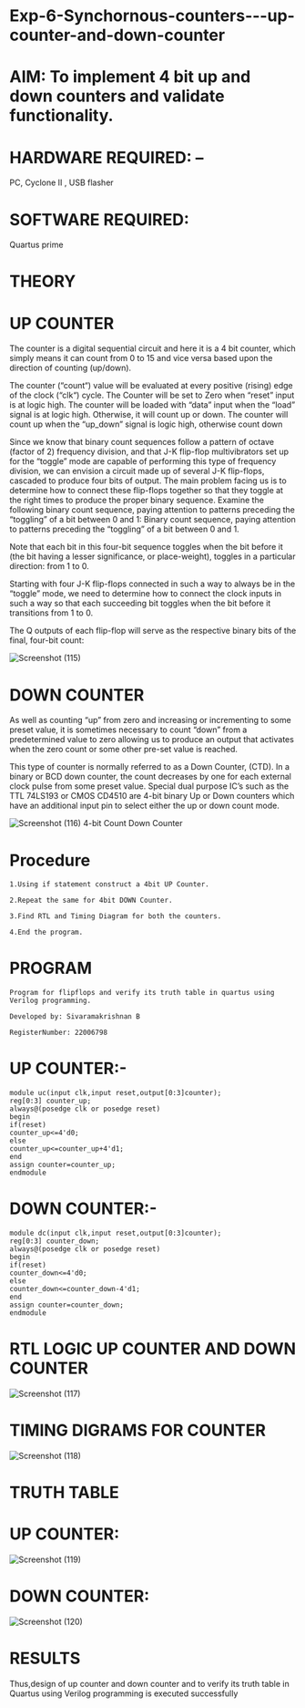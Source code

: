 # Exp-6-Synchornous-counters---up-counter-and-down-counter

# AIM: To implement 4 bit up and down counters and validate functionality.

# HARDWARE REQUIRED: –
 PC, Cyclone II , USB flasher

# SOFTWARE REQUIRED: 
 Quartus prime

# THEORY

# UP COUNTER

The counter is a digital sequential circuit and here it is a 4 bit counter, which simply means it can count from 0 to 15 and vice versa based upon the direction of counting (up/down).

The counter (“count“) value will be evaluated at every positive (rising) edge of the clock (“clk“) cycle. The Counter will be set to Zero when “reset” input is at logic high. The counter will be loaded with “data” input when the “load” signal is at logic high. Otherwise, it will count up or down. The counter will count up when the “up_down” signal is logic high, otherwise count down

Since we know that binary count sequences follow a pattern of octave (factor of 2) frequency division, and that J-K flip-flop multivibrators set up for the “toggle” mode are capable of performing this type of frequency division, we can envision a circuit made up of several J-K flip-flops, cascaded to produce four bits of output. The main problem facing us is to determine how to connect these flip-flops together so that they toggle at the right times to produce the proper binary sequence. Examine the following binary count sequence, paying attention to patterns preceding the “toggling” of a bit between 0 and 1: Binary count sequence, paying attention to patterns preceding the “toggling” of a bit between 0 and 1.

Note that each bit in this four-bit sequence toggles when the bit before it (the bit having a lesser significance, or place-weight), toggles in a particular direction: from 1 to 0.

Starting with four J-K flip-flops connected in such a way to always be in the “toggle” mode, we need to determine how to connect the clock inputs in such a way so that each succeeding bit toggles when the bit before it transitions from 1 to 0.

The Q outputs of each flip-flop will serve as the respective binary bits of the final, four-bit count:

![Screenshot (115)](https://user-images.githubusercontent.com/119476322/215180323-4a88c8ae-886d-4ee5-a12f-6696c5154cf7.png)

# DOWN COUNTER

As well as counting “up” from zero and increasing or incrementing to some preset value, it is sometimes necessary to count “down” from a predetermined value to zero allowing us to produce an output that activates when the zero count or some other pre-set value is reached.

This type of counter is normally referred to as a Down Counter, (CTD). In a binary or BCD down counter, the count decreases by one for each external clock pulse from some preset value. Special dual purpose IC’s such as the TTL 74LS193 or CMOS CD4510 are 4-bit binary Up or Down counters which have an additional input pin to select either the up or down count mode.

![Screenshot (116)](https://user-images.githubusercontent.com/119476322/215180432-12ef6986-c5fc-41a7-96fa-36d9455bfac0.png)
4-bit Count Down Counter 

# Procedure
```
1.Using if statement construct a 4bit UP Counter.

2.Repeat the same for 4bit DOWN Counter.

3.Find RTL and Timing Diagram for both the counters.

4.End the program.
```

# PROGRAM
```
Program for flipflops and verify its truth table in quartus using Verilog programming.

Developed by: Sivaramakrishnan B

RegisterNumber: 22006798
```
# UP COUNTER:-
```
module uc(input clk,input reset,output[0:3]counter);
reg[0:3] counter_up;
always@(posedge clk or posedge reset)
begin
if(reset)
counter_up<=4'd0;
else
counter_up<=counter_up+4'd1;
end
assign counter=counter_up;
endmodule
```
# DOWN COUNTER:-
```
module dc(input clk,input reset,output[0:3]counter);
reg[0:3] counter_down;
always@(posedge clk or posedge reset)
begin
if(reset)
counter_down<=4'd0;
else
counter_down<=counter_down-4'd1;
end
assign counter=counter_down;
endmodule
```

# RTL LOGIC UP COUNTER AND DOWN COUNTER

![Screenshot (117)](https://user-images.githubusercontent.com/119476322/215180663-8d50dc71-e495-4a81-b06b-28469b4c4ec7.png)

# TIMING DIGRAMS FOR COUNTER

![Screenshot (118)](https://user-images.githubusercontent.com/119476322/215180734-47b211bf-da57-4841-b800-33912e7dc7ac.png)

# TRUTH TABLE

# UP COUNTER:

![Screenshot (119)](https://user-images.githubusercontent.com/119476322/215181024-c5330d77-6b82-4353-b66b-a9d1dac9e668.png)

# DOWN COUNTER:

![Screenshot (120)](https://user-images.githubusercontent.com/119476322/215180887-abaeed89-1bb6-46fb-9b25-99592ad094b4.png)

# RESULTS
Thus,design of up counter and down counter and to verify its truth table in Quartus using Verilog programming is executed successfully
